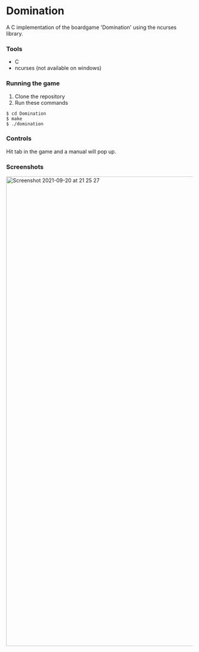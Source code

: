 # Domination
A C implementation of the boardgame 'Domination' using the ncurses library.

### Tools
- C
- ncurses (not available on windows)

### Running the game
1. Clone the repository  
2. Run these commands  
```console
$ cd Domination
$ make
$ ./domination
```

### Controls
Hit tab in the game and a manual will pop up.

### Screenshots
<img width="1270" alt="Screenshot 2021-09-20 at 21 25 27" src="https://user-images.githubusercontent.com/77804716/134070588-83ad0736-3084-4400-a897-6342f1af4b0f.png">

